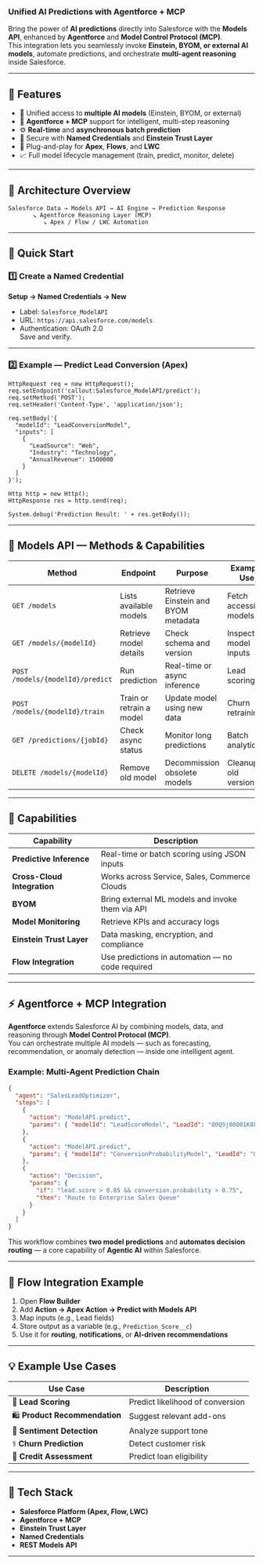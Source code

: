 ### Unified AI Predictions with Agentforce + MCP

Bring the power of **AI predictions** directly into Salesforce with the **Models API**, enhanced by **Agentforce** and **Model Control Protocol (MCP)**.  
This integration lets you seamlessly invoke **Einstein, BYOM, or external AI models**, automate predictions, and orchestrate **multi-agent reasoning** inside Salesforce.

---

## 🌟 Features

- 🔗 Unified access to **multiple AI models** (Einstein, BYOM, or external)
- 🧠 **Agentforce + MCP** support for intelligent, multi-step reasoning
- ⚙️ **Real-time** and **asynchronous batch prediction**
- 🔐 Secure with **Named Credentials** and **Einstein Trust Layer**
- 💬 Plug-and-play for **Apex**, **Flows**, and **LWC**
- 📈 Full model lifecycle management (train, predict, monitor, delete)

---

## 🧩 Architecture Overview

```
Salesforce Data → Models API → AI Engine → Prediction Response
       ↘ Agentforce Reasoning Layer (MCP)
          ↘ Apex / Flow / LWC Automation
```

---

## 🚀 Quick Start

### 1️⃣ Create a Named Credential
**Setup → Named Credentials → New**
- Label: `Salesforce_ModelAPI`
- URL: `https://api.salesforce.com/models`
- Authentication: OAuth 2.0  
Save and verify.

---

### 2️⃣ Example — Predict Lead Conversion (Apex)

```apex
HttpRequest req = new HttpRequest();
req.setEndpoint('callout:Salesforce_ModelAPI/predict');
req.setMethod('POST');
req.setHeader('Content-Type', 'application/json');

req.setBody('{
  "modelId": "LeadConversionModel",
  "inputs": [
    {
      "LeadSource": "Web",
      "Industry": "Technology",
      "AnnualRevenue": 1500000
    }
  ]
}');

Http http = new Http();
HttpResponse res = http.send(req);

System.debug('Prediction Result: ' + res.getBody());
```

---

## 📘 Models API — Methods & Capabilities

| **Method** | **Endpoint** | **Purpose** | **Example Use** |
|-------------|---------------|--------------|------------------|
| `GET /models` | Lists available models | Retrieve Einstein and BYOM metadata | Fetch accessible models |
| `GET /models/{modelId}` | Retrieve model details | Check schema and version | Inspect model inputs |
| `POST /models/{modelId}/predict` | Run prediction | Real-time or async inference | Lead scoring |
| `POST /models/{modelId}/train` | Train or retrain a model | Update model using new data | Churn retraining |
| `GET /predictions/{jobId}` | Check async status | Monitor long predictions | Batch analytics |
| `DELETE /models/{modelId}` | Remove old model | Decommission obsolete models | Cleanup old versions |

---

## 🧠 Capabilities

| **Capability** | **Description** |
|----------------|-----------------|
| **Predictive Inference** | Real-time or batch scoring using JSON inputs |
| **Cross-Cloud Integration** | Works across Service, Sales, Commerce Clouds |
| **BYOM** | Bring external ML models and invoke them via API |
| **Model Monitoring** | Retrieve KPIs and accuracy logs |
| **Einstein Trust Layer** | Data masking, encryption, and compliance |
| **Flow Integration** | Use predictions in automation — no code required |

---

## ⚡ Agentforce + MCP Integration

**Agentforce** extends Salesforce AI by combining models, data, and reasoning through **Model Control Protocol (MCP)**.  
You can orchestrate multiple AI models — such as forecasting, recommendation, or anomaly detection — inside one intelligent agent.

### Example: Multi-Agent Prediction Chain

```json
{
  "agent": "SalesLeadOptimizer",
  "steps": [
    {
      "action": "ModelAPI.predict",
      "params": { "modelId": "LeadScoreModel", "LeadId": "00Q5j00001K8FAq" }
    },
    {
      "action": "ModelAPI.predict",
      "params": { "modelId": "ConversionProbabilityModel", "LeadId": "00Q5j00001K8FAq" }
    },
    {
      "action": "Decision",
      "params": {
        "if": "lead.score > 0.85 && conversion.probability > 0.75",
        "then": "Route to Enterprise Sales Queue"
      }
    }
  ]
}
```

This workflow combines **two model predictions** and **automates decision routing** — a core capability of **Agentic AI** within Salesforce.

---

## 🧩 Flow Integration Example

1. Open **Flow Builder**
2. Add **Action → Apex Action → Predict with Models API**
3. Map inputs (e.g., Lead fields)
4. Store output as a variable (e.g., `Prediction_Score__c`)
5. Use it for **routing**, **notifications**, or **AI-driven recommendations**

---

## 💡 Example Use Cases

| Use Case | Description |
|-----------|-------------|
| 🎯 **Lead Scoring** | Predict likelihood of conversion |
| 🛍️ **Product Recommendation** | Suggest relevant add-ons |
| 💬 **Sentiment Detection** | Analyze support tone |
| ⚕️ **Churn Prediction** | Detect customer risk |
| 🧾 **Credit Assessment** | Predict loan eligibility |

---

## 🧰 Tech Stack

- **Salesforce Platform (Apex, Flow, LWC)**
- **Agentforce + MCP**
- **Einstein Trust Layer**
- **Named Credentials**
- **REST Models API**

---

